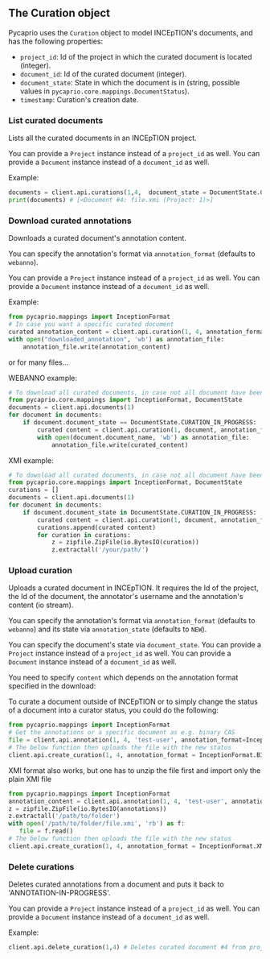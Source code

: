 ## The Curation object

Pycaprio uses the `Curation` object to model INCEpTION's documents, and has the following properties:

* `project_id`: Id of the project in which the curated document is located (integer).
* `document_id`: Id of the curated document (integer).
* `document_state`: State in which the document is in (string, possible values in `pycaprio.core.mappings.DocumentStatus`).
* `timestamp`: Curation's creation date.

### List curated documents
Lists all the curated documents in an INCEpTION project.

You can provide a `Project` instance instead of a `project_id` as well.
You can provide a `Document` instance instead of a `document_id` as well.

Example:
```python
documents = client.api.curations(1,4,  document_state = DocumentState.CURATION_IN_PROGRESS) # Finished curations in project #1
print(documents) # [<Document #4: file.xmi (Project: 1)>]
```

### Download curated annotations
Downloads a curated document's annotation content.

You can specify the annotation's format via `annotation_format` (defaults to `webanno`).

You can provide a `Project` instance instead of a `project_id` as well.
You can provide a `Document` instance instead of a `document_id` as well.

Example:

```python
from pycaprio.mappings import InceptionFormat
# In case you want a specific curated document
curated annotation_content = client.api.curation(1, 4, annotation_format=InceptionFormat.WEBANNO) # Downloads test-user's annotations from document 4 of project 1
with open("downloaded_annotation", 'wb') as annotation_file:
    annotation_file.write(annotation_content)

```
or for many files...

WEBANNO example:
```python
# To download all curated documents, in case not all document have been curated (will cause error), you need to select the ones that have a document_state associated with curation:
from pycaprio.core.mappings import InceptionFormat, DocumentState
documents = client.api.documents(1)
for document in documents:
    if document.document_state == DocumentState.CURATION_IN_PROGRESS:
        curated content = client.api.curation(1, document, annotation_format=InceptionFormat.WEBANNO)
        with open(document.document_name, 'wb') as annotation_file:
            annotation_file.write(curated_content)
```


XMI example:
```python
# To download all curated documents, in case not all document have been curated (will cause error), you need to select the ones that have a document_state associated with curation:
from pycaprio.core.mappings import InceptionFormat, DocumentState
curations = []
documents = client.api.documents(1)
for document in documents:
    if document.document_state in DocumentState.CURATION_IN_PROGRESS:
        curated content = client.api.curation(1, document, annotation_format=InceptionFormat.XMI)
        curations.append(curated content)
        for curation in curations:
            z = zipfile.ZipFile(io.BytesIO(curation))
            z.extractall('/your/path/')
```


### Upload curation
Uploads a curated document in INCEpTION. It requires the Id of the project, the Id of the document, the annotator's username and the annotation's content (io stream).

You can specify the annotation's format via `annotation_format` (defaults to `webanno`) and its state via `annotation_state` (defaults to `NEW`).

You can specify the document's state via `document_state`.
You can provide a `Project` instance instead of a `project_id` as well.
You can provide a `Document` instance instead of a `document_id` as well.

You need to specify `content` which depends on the annotation format specified in the download:

To curate a document outside of INCEpTION or to simply change the status of a document into a curator status, you could do the following:

 ```python
from pycaprio.mappings import InceptionFormat
# Get the annotations or a specific document as e.g. binary CAS
file = client.api.annotation(1, 4, 'test-user', annotation_format=InceptionFormat.BIN)
# The below function then uploads the file with the new status
client.api.create_curation(1, 4, annotation_format = InceptionFormat.BIN, content =  annotations, document_state = DocumentState.CURATION_IN_PROGRESS)
```

XMI format also works, but one has to unzip the file first and import only the plain XMI file
 ```python
from pycaprio.mappings import InceptionFormat
annotation_content = client.api.annotation(1, 4, 'test-user', annotation_format=InceptionFormat.XMI)
z = zipfile.ZipFile(io.BytesIO(annotations))
z.extractall('/path/to/folder')
with open('/path/to/folder/file.xmi', 'rb') as f:
    file = f.read()
# The below function then uploads the file with the new status
client.api.create_curation(1, 4, annotation_format = InceptionFormat.XMI, content =  file, document_state = DocumentState.CURATION_IN_PROGRESS)
```

### Delete curations
Deletes curated annotations from a document and puts it back to 'ANNOTATION-IN-PROGRESS'.

You can provide a `Project` instance instead of a `project_id` as well.
You can provide a `Document` instance instead of a `document_id` as well.


Example:

```python
client.api.delete_curation(1,4) # Deletes curated document #4 from project #1
```

